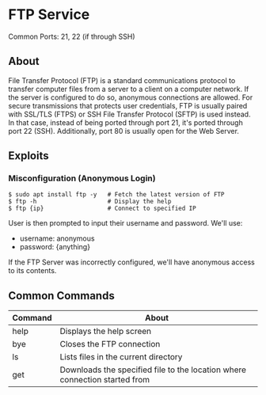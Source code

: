 # FTP Service

Common Ports: 21, 22 (if through SSH)

## About

File Transfer Protocol (FTP) is a standard communications protocol to transfer computer files from a server to a client on a computer network. If the server is configured to do so, anonymous connections are allowed. For secure transmissions that protects user credentials, FTP is usually paired with SSL/TLS (FTPS) or SSH File Transfer Protocol (SFTP) is used instead. In that case, instead of being ported through port 21, it's ported through port 22 (SSH). Additionally, port 80 is usually open for the Web Server.

## Exploits

### Misconfiguration (Anonymous Login)

```shell
$ sudo apt install ftp -y   # Fetch the latest version of FTP
$ ftp -h                    # Display the help
$ ftp {ip}                  # Connect to specified IP
```

User is then prompted to input their username and password. We'll use:
- username: anonymous
- password: {anything}

If the FTP Server was incorrectly configured, we'll have anonymous access to its contents.

## Common Commands

| Command | About                                                                      |
|---------|----------------------------------------------------------------------------|
| help    | Displays the help screen                                                   |
| bye     | Closes the FTP connection                                                  |
| ls      | Lists files in the current directory                                       |
| get     | Downloads the specified file to the location where connection started from |